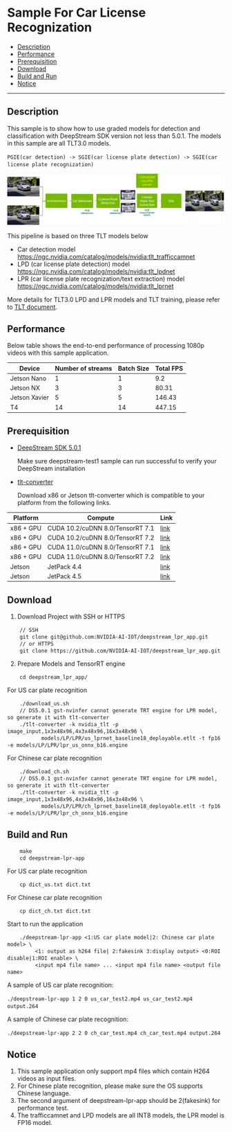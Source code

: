 # Sample For Car License Recognization
 - [Description](#description)
 - [Performance](#performance)
 - [Prerequisition](#prerequisition)
 - [Download](#download)
 - [Build and Run](#build-and-run)
 - [Notice](#notice)

---

## Description
This sample is to show how to use graded models for detection and classification with DeepStream SDK version not less than 5.0.1. The models in this sample are all TLT3.0 models.

`PGIE(car detection) -> SGIE(car license plate detection) -> SGIE(car license plate recognization)`

![LPR/LPD application](lpr.png)

This pipeline is based on three TLT models below

* Car detection model https://ngc.nvidia.com/catalog/models/nvidia:tlt_trafficcamnet
* LPD (car license plate detection) model https://ngc.nvidia.com/catalog/models/nvidia:tlt_lpdnet
* LPR (car license plate recognization/text extraction) model https://ngc.nvidia.com/catalog/models/nvidia:tlt_lprnet

More details for TLT3.0 LPD and LPR models and TLT training, please refer to [TLT document](https://docs.nvidia.com/metropolis/TLT/tlt-getting-started-guide/).

## Performance
Below table shows the end-to-end performance of processing 1080p videos with this sample application.

| Device    | Number of streams | Batch Size | Total FPS |
|-----------| ----------------- | -----------|-----------|
|Jetson Nano|     1             |     1      | 9.2       |
|Jetson NX  |     3             |     3      | 80.31     |
|Jetson Xavier |  5             |     5      | 146.43    |
|T4         |     14            |     14     | 447.15    |

## Prerequisition

* [DeepStream SDK 5.0.1](https://developer.nvidia.com/deepstream-getting-started)

  Make sure deepstream-test1 sample can run successful to verify your DeepStream installation
  
* [tlt-converter](https://developer.nvidia.com/tlt-getting-started)

  Download x86 or Jetson tlt-converter which is compatible to your platform from the following links.

| Platform   |  Compute                       |        Link                                              |
|------------|--------------------------------|----------------------------------------------------------|
|x86 + GPU   |CUDA 10.2/cuDNN 8.0/TensorRT 7.1|[link](https://developer.nvidia.com/cuda102-cudnn80-trt71)|
|x86 + GPU   |CUDA 10.2/cuDNN 8.0/TensorRT 7.2|[link](https://developer.nvidia.com/cuda102-cudnn80-trt72)|
|x86 + GPU   |CUDA 11.0/cuDNN 8.0/TensorRT 7.1|[link](https://developer.nvidia.com/cuda110-cudnn80-trt71)|
|x86 + GPU   |CUDA 11.0/cuDNN 8.0/TensorRT 7.2|[link](https://developer.nvidia.com/cuda110-cudnn80-trt72)|
|Jetson      |JetPack 4.4                     |[link](https://developer.nvidia.com/cuda102-trt71-jp44)   |
|Jetson      |JetPack 4.5                     |[link](https://developer.nvidia.com/cuda102-trt71-jp45)   |

## Download

1. Download Project with SSH or HTTPS
```
    // SSH
    git clone git@github.com:NVIDIA-AI-IOT/deepstream_lpr_app.git
    // or HTTPS
    git clone https://github.com/NVIDIA-AI-IOT/deepstream_lpr_app.git
```
2. Prepare Models and TensorRT engine

```
    cd deepstream_lpr_app/
```
For US car plate recognition
```
    ./download_us.sh
    // DS5.0.1 gst-nvinfer cannot generate TRT engine for LPR model, so generate it with tlt-converter
    ./tlt-converter -k nvidia_tlt -p image_input,1x3x48x96,4x3x48x96,16x3x48x96 \
           models/LP/LPR/us_lprnet_baseline18_deployable.etlt -t fp16 -e models/LP/LPR/lpr_us_onnx_b16.engine
```
For Chinese car plate recognition
```
    ./download_ch.sh
    // DS5.0.1 gst-nvinfer cannot generate TRT engine for LPR model, so generate it with tlt-converter
    ./tlt-converter -k nvidia_tlt -p image_input,1x3x48x96,4x3x48x96,16x3x48x96 \
           models/LP/LPR/ch_lprnet_baseline18_deployable.etlt -t fp16 -e models/LP/LPR/lpr_ch_onnx_b16.engine
```

## Build and Run
```
    make
    cd deepstream-lpr-app
```
For US car plate recognition
```
    cp dict_us.txt dict.txt
```
For Chinese car plate recognition
```
    cp dict_ch.txt dict.txt
```
Start to run the application
```
    ./deepstream-lpr-app <1:US car plate model|2: Chinese car plate model> \
         <1: output as h264 file| 2:fakesink 3:display output> <0:ROI disable|1:ROI enable> \
         <input mp4 file name> ... <input mp4 file name> <output file name>
```
A sample of US car plate recognition:

`./deepstream-lpr-app 1 2 0 us_car_test2.mp4 us_car_test2.mp4 output.264`

A sample of Chinese car plate recognition:

`./deepstream-lpr-app 2 2 0 ch_car_test.mp4 ch_car_test.mp4 output.264`

## Notice
1. This sample application only support mp4 files which contain H264 videos as input files.
2. For Chinese plate recognition, please make sure the OS supports Chinese language.
3. The second argument of deepstream-lpr-app should be 2(fakesink) for performance test.
4. The trafficcamnet and LPD models are all INT8 models, the LPR model is FP16 model.
